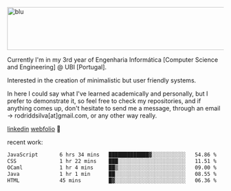 
<img width="1415" height="100" alt="blu" src="https://github.com/rdsilva01/rdsilva01/assets/101207588/deb060e5-d035-4f09-b511-e3f50605b207">

Currently I'm in my 3rd year of Engenharia Informática [Computer Science and Engineering] @ UBI [Portugal].

Interested in the creation of minimalistic but user friendly systems.

In here I could say what I've learned academically and personally, but I prefer to demonstrate it, so feel free to check my repositories, and if anything comes up, don't hesitate to send me a message, through an email -> rodriddsilva[at]gmail.com, or any other way really.

[linkedin](https://www.linkedin.com/in/rodrigo-silva-455b291bb/)
[webfolio](https://rdsilva01.github.io/) 🏁

recent work:
<!--START_SECTION:waka-->

```txt
JavaScript       6 hrs 34 mins   █████████████▓░░░░░░░░░░░   54.86 %
CSS              1 hr 22 mins    ███░░░░░░░░░░░░░░░░░░░░░░   11.51 %
OCaml            1 hr 4 mins     ██▒░░░░░░░░░░░░░░░░░░░░░░   09.00 %
Java             1 hr 1 min      ██░░░░░░░░░░░░░░░░░░░░░░░   08.55 %
HTML             45 mins         █▓░░░░░░░░░░░░░░░░░░░░░░░   06.36 %
```

<!--END_SECTION:waka-->

